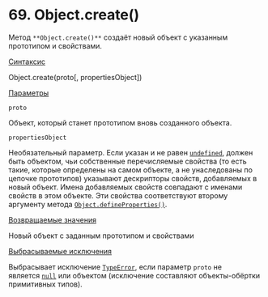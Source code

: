 # 69. Object.create()

Метод `**Object.create()**` создаёт новый объект с указанным прототипом и свойствами.

[Синтаксис](https://developer.mozilla.org/ru/docs/Web/JavaScript/Reference/Global_Objects/Object/create#%D1%81%D0%B8%D0%BD%D1%82%D0%B0%D0%BA%D1%81%D0%B8%D1%81)

Object.create(proto[, propertiesObject])

[Параметры](https://developer.mozilla.org/ru/docs/Web/JavaScript/Reference/Global_Objects/Object/create#%D0%BF%D0%B0%D1%80%D0%B0%D0%BC%D0%B5%D1%82%D1%80%D1%8B)

`proto`

Объект, который станет прототипом вновь созданного объекта.

`propertiesObject`

Необязательный параметр. Если указан и не равен [`undefined`](https://developer.mozilla.org/ru/docs/Web/JavaScript/Reference/Global_Objects/undefined), должен быть объектом, чьи собственные перечисляемые свойства (то есть такие, которые определены на самом объекте, а не унаследованы по цепочке прототипов) указывают дескрипторы свойств, добавляемых в новый объект. Имена добавляемых свойств совпадают с именами свойств в этом объекте. Эти свойства соответствуют второму аргументу метода [`Object.defineProperties()`](https://developer.mozilla.org/ru/docs/Web/JavaScript/Reference/Global_Objects/Object/defineProperties).

[Возвращаемые значения](https://developer.mozilla.org/ru/docs/Web/JavaScript/Reference/Global_Objects/Object/create#%D0%B2%D0%BE%D0%B7%D0%B2%D1%80%D0%B0%D1%89%D0%B0%D0%B5%D0%BC%D1%8B%D0%B5_%D0%B7%D0%BD%D0%B0%D1%87%D0%B5%D0%BD%D0%B8%D1%8F)

Новый объект с заданным прототипом и свойствами

[Выбрасываемые исключения](https://developer.mozilla.org/ru/docs/Web/JavaScript/Reference/Global_Objects/Object/create#%D0%B2%D1%8B%D0%B1%D1%80%D0%B0%D1%81%D1%8B%D0%B2%D0%B0%D0%B5%D0%BC%D1%8B%D0%B5_%D0%B8%D1%81%D0%BA%D0%BB%D1%8E%D1%87%D0%B5%D0%BD%D0%B8%D1%8F)

Выбрасывает исключение [`TypeError`](https://developer.mozilla.org/ru/docs/Web/JavaScript/Reference/Global_Objects/TypeError), если параметр `proto` не является [`null`](https://developer.mozilla.org/ru/docs/Web/JavaScript/Reference/Operators/null) или объектом (исключение составляют объекты-обёртки примитивных типов).
